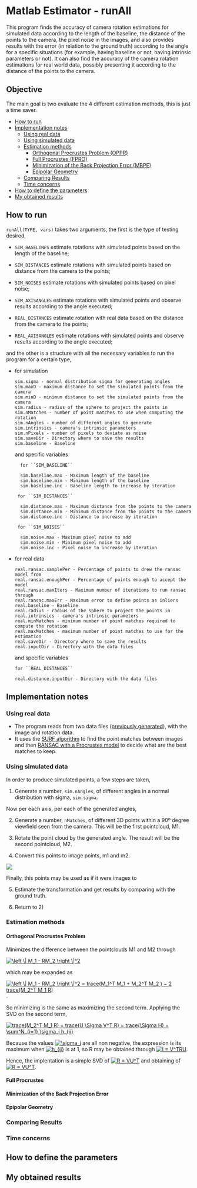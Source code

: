 # Matlab Estimator - runAll

This program finds the accuracy of camera rotation estimations for simulated data according to the length of the baseline, the distance of the points to the camera, the pixel noise in the images, and also provides results with the error (in relation to the ground truth) according to the angle for a specific situations (for example, having baseline or not, having intrinsic parameters or not). It can also find the accuracy of the camera rotation estimations for real world data, possibly presenting it according to the distance of the points to the camera.

## Objective

The main goal is two evaluate the 4 different estimation methods, this is just a time saver.

- [How to run](#how-to-run)
- [Implementation notes](#implementation-notes)
  * [Using real data](#using-real-data)
  * [Using simulated data](#using-simulated-data)
  * [Estimation methods](#estimation-methods)
    + [Orthogonal Procrustes Problem (OPPR)](#orthogonal-procrustes-problem)
    + [Full Procrustes (FPRO)](#full-procrustes)
    + [Minimization of the Back Projection Error (MBPE)](#minimization-of-the-back-projection-error)
    + [Epipolar Geometry](#epipolar-geometry)
  * [Comparing Results](#comparing-results)
  * [Time concerns](#time-concerns)
- [How to define the parameters](#how-to-define-the-parameters)
- [My obtained results](#my-obtained-results)


## How to run

``runAll(TYPE, vars)`` takes two arguments, the first is the type of testing desired,

- ``SIM_BASELINES`` estimate rotations with simulated points based on the length of the baseline;

- ``SIM_DISTANCES`` estimate rotations with simulated points based on distance from the camera to the points;

- ``SIM_NOISES`` estimate rotations with simulated points based on pixel noise;

- ``SIM_AXISANGLES`` estimate rotations with simulated points and observe results according to the angle executed;

- ``REAL_DISTANCES`` estimate rotation with real data based on the distance from the camera to the points;

- ``REAL_AXISANGLES`` estimate rotations with simulated points and observe results according to the angle executed;

and the other is a structure with all the necessary variables to run the program for a certain type,

- for simulation 

      sim.sigma - normal distribution sigma for generating angles
      sim.maxD - maximum distance to set the simulated points from the camera
      sim.minD - minimum distance to set the simulated points from the camera
      sim.radius - radius of the sphere to project the points in
      sim.nMatches - number of point matches to use when computing the rotation
      sim.nAngles - number of different angles to generate
      sim.intrinsics - camera's intrinsic parameters
      sim.nPixels - number of pixels to deviate as noise
      sim.saveDir - Directory where to save the results
      sim.baseline - Baseline 

    and specific variables 
    
        for ``SIM_BASELINE``

        sim.baseline.max - Maximum length of the baseline
        sim.baseline.min - Minimum length of the baseline
        sim.baseline.inc - Baseline length to increase by iteration

       for ``SIM_DISTANCES``

        sim.distance.max - Maximum distance from the points to the camera
        sim.distance.min - Minimum distance from the points to the camera
        sim.distance.inc - Distance to increase by iteration

       for ``SIM_NOISES`` 

        sim.noise.max - Maximum pixel noise to add
        sim.noise.min - Minimum pixel noise to add
        sim.noise.inc - Pixel noise to increase by iteration
      
- for real data

      real.ransac.samplePer - Percentage of points to drew the ransac model from                  
      real.ransac.enoughPer - Percentage of points enough to accept the model         
      real.ransac.maxIters - Maximum number of iterations to run ransac through                 
      real.ransac.maxErr - Maximum error to define points as inliers    
      real.baseline - Baseline
      real.radius - radius of the sphere to project the points in
      real.intrinsics - camera's intrinsic parameters
      real.minMatches - minimum number of point matches required to compute the rotation
      real.maxMatches - maximum number of point matches to use for the estimation
      real.saveDir - Directory where to save the results
      real.inputDir - Directory with the data files
          
     and specific variables 
     
      for ``REAL_DISTANCES``

      real.distance.inputDir - Directory with the data files 
      
## Implementation notes

### Using real data
      
- The program reads from two data files ([previously generated](https://github.com/Mrrvm/Visual-Odometry/tree/master/image_proc/Camera_take3/input)), with the image and rotation data. 
- It uses the [SURF algorithm](https://www.mathworks.com/help/vision/ref/detectsurffeatures.html) to find the point matches between images and then [RANSAC with a Procrustes model](https://github.com/Mrrvm/Visual-Odometry/blob/master/image_proc/Camera_take3/Matlab/ransacByProcrustes.m) to decide what are the best matches to keep.

### Using simulated data
In order to produce simulated points, a few steps are taken,

1) Generate a number, ``sim.nAngles``, of different angles in a normal distribution with sigma, ``sim.sigma``.

Now per each axis, per each of the generated angles, 

2) Generate a number, ``nMatches``, of different 3D points within a 90º degree viewfield seen from the camera. This will be the first pointcloud, M1.

3)  Rotate the point cloud by the generated angle. The result will be the second pointcloud, M2.

4) Convert this points to image points, m1 and m2.

![](https://github.com/Mrrvm/Visual-Odometry/blob/master/image_proc/simulation_diagram.png)

Finally, this points may be used as if it were images to 

5) Estimate the transformation and get results by comparing with the ground truth.

6) Return to  2)

### Estimation methods
#### Orthogonal Procrustes Problem 
Minimizes the difference between the pointclouds M1 and M2 through

<a href="https://www.codecogs.com/eqnedit.php?latex=\left&space;\|&space;M_1&space;-&space;RM_2&space;\right&space;\|^2" target="_blank"><img src="https://latex.codecogs.com/gif.latex?\left&space;\|&space;M_1&space;-&space;RM_2&space;\right&space;\|^2" title="\left \| M_1 - RM_2 \right \|^2" /></a>

which may be expanded as 

<a href="https://www.codecogs.com/eqnedit.php?latex=\left&space;\|&space;M_1&space;-&space;RM_2&space;\right&space;\|^2&space;=&space;trace(M_1^T&space;M_1&space;&plus;&space;M_2^T&space;M_2&space;)&space;−&space;2&space;trace(M_2^T&space;M_1&space;R)" target="_blank"><img src="https://latex.codecogs.com/gif.latex?\left&space;\|&space;M_1&space;-&space;RM_2&space;\right&space;\|^2&space;=&space;trace(M_1^T&space;M_1&space;&plus;&space;M_2^T&space;M_2&space;)&space;−&space;2&space;trace(M_2^T&space;M_1&space;R)" title="\left \| M_1 - RM_2 \right \|^2 = trace(M_1^T M_1 + M_2^T M_2 ) − 2 trace(M_2^T M_1 R)" /></a>.

So minimizing is the same as maximizing the second term. Applying the SVD on the second term, 

<a href="https://www.codecogs.com/eqnedit.php?latex=trace(M_2^T&space;M_1&space;R)&space;=&space;trace(U&space;\Sigma&space;V^T&space;R)&space;=&space;trace(\Sigma&space;H)&space;=&space;\sum^N_{i=1}&space;\sigma_i&space;h_{ii}" target="_blank"><img src="https://latex.codecogs.com/gif.latex?trace(M_2^T&space;M_1&space;R)&space;=&space;trace(U&space;\Sigma&space;V^T&space;R)&space;=&space;trace(\Sigma&space;H)&space;=&space;\sum^N_{i=1}&space;\sigma_i&space;h_{ii}" title="trace(M_2^T M_1 R) = trace(U \Sigma V^T R) = trace(\Sigma H) = \sum^N_{i=1} \sigma_i h_{ii}" /></a>

Because the values <a href="https://www.codecogs.com/eqnedit.php?latex=\sigma_i" target="_blank"><img src="https://latex.codecogs.com/gif.latex?\sigma_i" title="\sigma_i" /></a> are all non negative, the expression is its maximum when <a href="https://www.codecogs.com/eqnedit.php?latex=h_{ii}" target="_blank"><img src="https://latex.codecogs.com/gif.latex?h_{ii}" title="h_{ii}" /></a> is at 1, so R may be obtained through <a href="https://www.codecogs.com/eqnedit.php?latex=I&space;=&space;V^TRU" target="_blank"><img src="https://latex.codecogs.com/gif.latex?I&space;=&space;V^TRU" title="I = V^TRU" /></a>.

Hence, the implentation is a simple SVD of <a href="https://www.codecogs.com/eqnedit.php?latex=M_2^TM_1" target="_blank"><img src="https://latex.codecogs.com/gif.latex?M_2^TM_1" title="R = VU^T" /></a> and obtaining of <a href="https://www.codecogs.com/eqnedit.php?latex=R&space;=&space;VU^T" target="_blank"><img src="https://latex.codecogs.com/gif.latex?R&space;=&space;VU^T" title="R = VU^T" /></a>.

#### Full Procrustes
#### Minimization of the Back Projection Error
#### Epipolar Geometry

### Comparing Results

### Time concerns
      
## How to define the parameters
      
## My obtained results 
      
